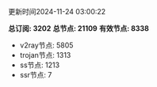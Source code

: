更新时间2024-11-24 03:00:22

**总订阅: 3202**
**总节点: 21109**
**有效节点: 8338**
- v2ray节点: 5805
- trojan节点: 1313
- ss节点: 1213
- ssr节点: 7
